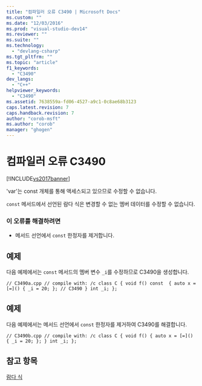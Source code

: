 ```yaml
---
title: "컴파일러 오류 C3490 | Microsoft Docs"
ms.custom: ""
ms.date: "12/03/2016"
ms.prod: "visual-studio-dev14"
ms.reviewer: ""
ms.suite: ""
ms.technology: 
  - "devlang-csharp"
ms.tgt_pltfrm: ""
ms.topic: "article"
f1_keywords: 
  - "C3490"
dev_langs: 
  - "C++"
helpviewer_keywords: 
  - "C3490"
ms.assetid: 7638559a-fd06-4527-a9c1-0c8ae68b3123
caps.latest.revision: 7
caps.handback.revision: 7
author: "corob-msft"
ms.author: "corob"
manager: "ghogen"
---
```

# 컴파일러 오류 C3490
[!INCLUDE[vs2017banner](../../assembler/inline/includes/vs2017banner.md)]

'var'는 const 개체를 통해 액세스되고 있으므로 수정할 수 없습니다.  
  
 `const` 메서드에서 선언된 람다 식은 변경할 수 없는 멤버 데이터를 수정할 수 없습니다.  
  
### 이 오류를 해결하려면  
  
-   메서드 선언에서 `const` 한정자를 제거합니다.  
  
## 예제  
 다음 예제에서는 `const` 메서드의 멤버 변수 `_i`를 수정하므로 C3490을 생성합니다.  
  
```  
// C3490a.cpp // compile with: /c class C { void f() const  { auto x = [=]() { _i = 20; }; // C3490 } int _i; };  
```  
  
## 예제  
 다음 예제에서는 메서드 선언에서 `const` 한정자를 제거하여 C3490를 해결합니다.  
  
```  
// C3490b.cpp // compile with: /c class C { void f() { auto x = [=]() { _i = 20; }; } int _i; };  
```  
  
## 참고 항목  
 [람다 식](../../cpp/lambda-expressions-in-cpp.md)